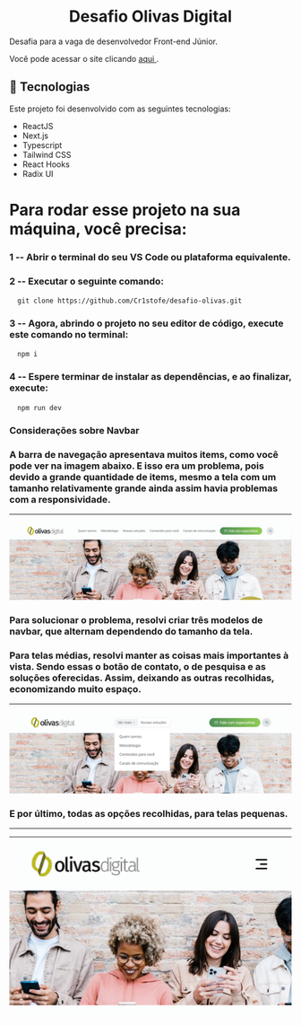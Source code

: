 <h1 align="center"> Desafio Olivas Digital </h1>
<p align="left"> Desafia para a vaga de desenvolvedor Front-end Júnior. </p>
<p> Você pode acessar o site clicando <a href="https://desafio-olivas.vercel.app/"> aqui </a>. </p> 

## <div id="tecnologias">🚀 Tecnologias </div>

Este projeto foi desenvolvido com as seguintes tecnologias:

- ReactJS
- Next.js
- Typescript
- Tailwind CSS
- React Hooks
- Radix UI

##
# Para rodar esse projeto na sua máquina, você precisa:

### 1 -- Abrir o terminal do seu VS Code ou plataforma equivalente.

### 2 -- Executar o seguinte comando:

```
  git clone https://github.com/Cr1stofe/desafio-olivas.git
```

### 3 -- Agora, abrindo o projeto no seu editor de código, execute este comando no terminal:

```
  npm i
```

### 4 -- Espere terminar de instalar as dependências, e ao finalizar, execute:

```
  npm run dev
```


### Considerações sobre Navbar 

### A barra de navegação apresentava muitos items, como você pode ver na imagem abaixo. E isso era um problema, pois devido a grande quantidade de items, mesmo a tela com um tamanho relativamente grande ainda assim havia problemas com a responsividade.

-------------------
<img src="https://github.com/Cr1stofe/desafio-olivas/blob/980acc851a52e69ab132a12ac5c1ee9dddc265f0/public/githubImages/Tela2.png" />


### Para solucionar o problema, resolvi criar três modelos de navbar, que alternam dependendo do tamanho da tela.
### Para telas médias, resolvi manter as coisas mais importantes à vista. Sendo essas o botão de contato, o de pesquisa e as soluções oferecidas. Assim, deixando as outras recolhidas, economizando muito espaço.

-------------------
<img src="https://github.com/Cr1stofe/desafio-olivas/blob/86edf41540a716bd09106802c2b96b5d91fa3312/public/githubImages/Tela1.png" />


### E por último, todas as opções recolhidas, para telas pequenas.

-------------------
<img src="https://github.com/Cr1stofe/desafio-olivas/blob/980acc851a52e69ab132a12ac5c1ee9dddc265f0/public/githubImages/Tela3.png" />
